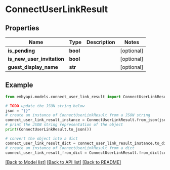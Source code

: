 # ConnectUserLinkResult


## Properties

Name | Type | Description | Notes
------------ | ------------- | ------------- | -------------
**is_pending** | **bool** |  | [optional] 
**is_new_user_invitation** | **bool** |  | [optional] 
**guest_display_name** | **str** |  | [optional] 

## Example

```python
from embyapi.models.connect_user_link_result import ConnectUserLinkResult

# TODO update the JSON string below
json = "{}"
# create an instance of ConnectUserLinkResult from a JSON string
connect_user_link_result_instance = ConnectUserLinkResult.from_json(json)
# print the JSON string representation of the object
print(ConnectUserLinkResult.to_json())

# convert the object into a dict
connect_user_link_result_dict = connect_user_link_result_instance.to_dict()
# create an instance of ConnectUserLinkResult from a dict
connect_user_link_result_from_dict = ConnectUserLinkResult.from_dict(connect_user_link_result_dict)
```
[[Back to Model list]](../README.md#documentation-for-models) [[Back to API list]](../README.md#documentation-for-api-endpoints) [[Back to README]](../README.md)


